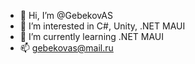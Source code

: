 - 👋 Hi, I’m @GebekovAS
- 👀 I’m interested in C#, Unity, .NET MAUI
- 🌱 I’m currently learning .NET MAUI
- 📫 gebekovas@mail.ru
